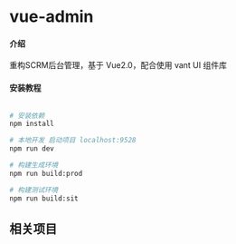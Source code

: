 # vue-admin

#### 介绍
重构SCRM后台管理，基于 Vue2.0，配合使用 vant UI 组件库

#### 安装教程

```bash

# 安装依赖
npm install

# 本地开发 启动项目 localhost:9528
npm run dev

# 构建生成环境
npm run build:prod

# 构建测试环境
npm run build:sit
```

## 相关项目